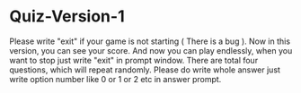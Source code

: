# Quiz-Version-1
Please write "exit" if your game is not starting ( There is a bug ).
Now in this version, you can see your score.
And now you can play endlessly, when you want to stop just write "exit" in prompt window.
There are total four questions, which will repeat randomly.
Please do write whole answer just write option number like 0 or 1 or 2 etc in answer prompt. 

